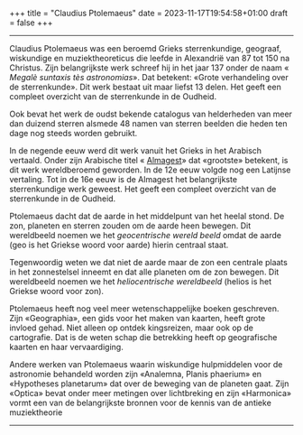 +++
title = "Claudius Ptolemaeus"
date = 2023-11-17T19:54:58+01:00
draft = false
+++

---
Claudius Ptolemaeus was een beroemd Grieks sterrenkundige, geograaf,
wiskundige en muziektheoreticus die leefde in Alexandrië van 87 tot 150
na Christus. Zijn belangrijkste werk schreef hij in het jaar 137 onder
de naam « *Megalè suntaxis tès astronomias*». Dat betekent: «Grote
verhandeling over de sterrenkunde». Dit werk bestaat uit maar liefst 13
delen. Het geeft een compleet overzicht van de sterrenkunde in de
Oudheid.

Ook bevat het werk de oudst bekende catalogus van helderheden van meer
dan duizend sterren alsmede 48 namen van sterren beelden die heden ten
dage nog steeds worden gebruikt.

In de negende eeuw werd dit werk vanuit het Grieks in het Arabisch
vertaald. Onder zijn Arabische titel « [Almagest](/encyclopedie/almagest)»
dat «grootste» betekent, is dit werk wereldberoemd geworden. In de 12e
eeuw volgde nog een Latijnse vertaling. Tot in de 16e eeuw is de
Almagest het belangrijkste sterrenkundige werk geweest. Het geeft een
compleet overzicht van de sterrenkunde in de Oudheid.

Ptolemaeus dacht dat de aarde in het middelpunt van het heelal stond. De
zon, planeten en sterren zouden om de aarde heen bewegen. Dit
wereldbeeld noemen we het *geocentrische wereld beeld* omdat de aarde
(geo is het Griekse woord voor aarde) hierin centraal staat.

Tegenwoordig weten we dat niet de aarde maar de zon een centrale plaats
in het zonnestelsel inneemt en dat alle planeten om de zon bewegen. Dit
wereldbeeld noemen we het *heliocentrische wereldbeeld* (helios is het
Griekse woord voor zon).

Ptolemaeus heeft nog veel meer wetenschappelijke boeken geschreven. Zijn
«Geographia», een gids voor het maken van kaarten, heeft grote invloed
gehad. Niet alleen op ontdek kingsreizen, maar ook op de cartografie.
Dat is de weten schap die betrekking heeft op geografische kaarten en
haar vervaardiging.

Andere werken van Ptolemaeus waarin wiskundige hulpmiddelen voor de
astronomie behandeld worden zijn «Analemna, Planis phaerium» en
«Hypotheses planetarum» dat over de beweging van de planeten gaat. Zijn
«Optica» bevat onder meer metingen over lichtbreking en zijn «Harmonica»
vormt een van de belangrijkste bronnen voor de kennis van de antieke
muziektheorie

---
